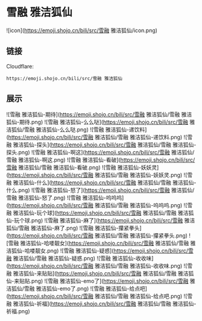 # 雪融 雅洁狐仙
![icon](https://emoji.shojo.cn/bili/src/雪融 雅洁狐仙/icon.png)
## 链接
Cloudflare:
```
https://emoji.shojo.cn/bili/src/雪融 雅洁狐仙
```
## 展示
![雪融 雅洁狐仙-期待](https://emoji.shojo.cn/bili/src/雪融 雅洁狐仙/雪融 雅洁狐仙-期待.png)
![雪融 雅洁狐仙-么么哒](https://emoji.shojo.cn/bili/src/雪融 雅洁狐仙/雪融 雅洁狐仙-么么哒.png)
![雪融 雅洁狐仙-递饮料](https://emoji.shojo.cn/bili/src/雪融 雅洁狐仙/雪融 雅洁狐仙-递饮料.png)
![雪融 雅洁狐仙-探头](https://emoji.shojo.cn/bili/src/雪融 雅洁狐仙/雪融 雅洁狐仙-探头.png)
![雪融 雅洁狐仙-啊这](https://emoji.shojo.cn/bili/src/雪融 雅洁狐仙/雪融 雅洁狐仙-啊这.png)
![雪融 雅洁狐仙-看破](https://emoji.shojo.cn/bili/src/雪融 雅洁狐仙/雪融 雅洁狐仙-看破.png)
![雪融 雅洁狐仙-妖妖灵](https://emoji.shojo.cn/bili/src/雪融 雅洁狐仙/雪融 雅洁狐仙-妖妖灵.png)
![雪融 雅洁狐仙-什么](https://emoji.shojo.cn/bili/src/雪融 雅洁狐仙/雪融 雅洁狐仙-什么.png)
![雪融 雅洁狐仙-怒了](https://emoji.shojo.cn/bili/src/雪融 雅洁狐仙/雪融 雅洁狐仙-怒了.png)
![雪融 雅洁狐仙-呜呜呜](https://emoji.shojo.cn/bili/src/雪融 雅洁狐仙/雪融 雅洁狐仙-呜呜呜.png)
![雪融 雅洁狐仙-玩个球](https://emoji.shojo.cn/bili/src/雪融 雅洁狐仙/雪融 雅洁狐仙-玩个球.png)
![雪融 雅洁狐仙-麻了](https://emoji.shojo.cn/bili/src/雪融 雅洁狐仙/雪融 雅洁狐仙-麻了.png)
![雪融 雅洁狐仙-攥紧拳头](https://emoji.shojo.cn/bili/src/雪融 雅洁狐仙/雪融 雅洁狐仙-攥紧拳头.png)
![雪融 雅洁狐仙-哈喽靓女](https://emoji.shojo.cn/bili/src/雪融 雅洁狐仙/雪融 雅洁狐仙-哈喽靓女.png)
![雪融 雅洁狐仙-疑惑](https://emoji.shojo.cn/bili/src/雪融 雅洁狐仙/雪融 雅洁狐仙-疑惑.png)
![雪融 雅洁狐仙-收收味](https://emoji.shojo.cn/bili/src/雪融 雅洁狐仙/雪融 雅洁狐仙-收收味.png)
![雪融 雅洁狐仙-来贴贴](https://emoji.shojo.cn/bili/src/雪融 雅洁狐仙/雪融 雅洁狐仙-来贴贴.png)
![雪融 雅洁狐仙-emo了](https://emoji.shojo.cn/bili/src/雪融 雅洁狐仙/雪融 雅洁狐仙-emo了.png)
![雪融 雅洁狐仙-给点吧](https://emoji.shojo.cn/bili/src/雪融 雅洁狐仙/雪融 雅洁狐仙-给点吧.png)
![雪融 雅洁狐仙-祈福](https://emoji.shojo.cn/bili/src/雪融 雅洁狐仙/雪融 雅洁狐仙-祈福.png)
